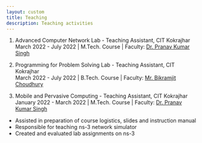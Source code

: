 ```yaml
---
layout: custom
title: Teaching
description: Teaching activities
---
```


1. Advanced Computer Network Lab - Teaching Assistant, CIT Kokrajhar <br>
March 2022 - July 2022 | M.Tech. Course | Faculty: [Dr. Pranav Kumar Singh](https://cit.ac.in/departments/profile/cse/pranav-kumar-singh) 

2. Programming for Problem Solving Lab - Teaching Assistant, CIT Kokrajhar <br>
March 2022 - July 2022 | B.Tech. Course | Faculty: [Mr. Bikramjit Choudhury](https://cit.ac.in/departments/profile/cse/bikramjit-choudhury)

3. Mobile and Pervasive Computing - Teaching Assistant, CIT Kokrajhar <br>
January 2022 - March 2022 | M.Tech. Course | Faculty: [Dr. Pranav Kumar Singh](https://cit.ac.in/departments/profile/cse/pranav-kumar-singh) 
* Assisted in preparation of course logistics, slides and instruction manual
* Responsible for teaching ns-3 network simulator
* Created and evaluated lab assignments on ns-3